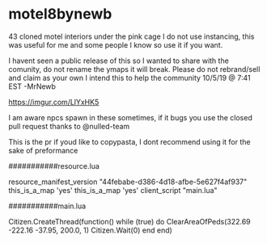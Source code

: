# motel8bynewb

43 cloned motel interiors under the pink cage
I do not use instancing, this was useful for me and some people I know so use it if you want.

I havent seen a public release of this so I wanted to share with the comunity, do not rename the ymaps it will break.
Please do not rebrand/sell and claim as your own I intend this to help the community 10/5/19 @ 7:41 EST -MrNewb

https://imgur.com/LlYxHK5


I am aware npcs spawn in these sometimes, if it bugs you use the closed pull request thanks to @nulled-team


This is the pr if youd like to copypasta, I dont recommend using it for the sake of preformance




###########resource.lua

resource_manifest_version "44febabe-d386-4d18-afbe-5e627f4af937"
this_is_a_map 'yes' 
this_is_a_map 'yes'
client_script "main.lua"



###########main.lua

Citizen.CreateThread(function()
    while (true) do
        ClearAreaOfPeds(322.69 -222.16 -37.95, 200.0, 1)
        Citizen.Wait(0)
    end
end)
